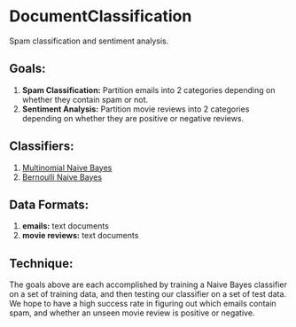 # DocumentClassification
Spam classification and sentiment analysis.

## Goals:
1) **Spam Classification:** Partition emails into 2 categories depending on whether they contain spam or not.<br/>
2) **Sentiment Analysis:** Partition movie reviews into 2 categories depending on whether they are positive or negative reviews.

## Classifiers:
1) [Multinomial Naive Bayes](https://en.wikipedia.org/wiki/Naive_Bayes_classifier#Multinomial_naive_Bayes)<br/>
2) [Bernoulli Naive Bayes](https://en.wikipedia.org/wiki/Naive_Bayes_classifier#Bernoulli_naive_Bayes)

## Data Formats:
1) **emails:** text documents<br/>
2) **movie reviews:** text documents

## Technique:
The goals above are each accomplished by training a Naive Bayes classifier on a set of training data, and then testing our classifier on a set of test data. We hope to have a high success rate in figuring out which emails contain spam, and whether an unseen movie review is positive or negative.

